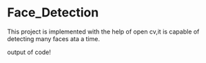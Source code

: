 # Face_Detection
This project is implemented with the help of open cv,it is capable of detecting many faces ata a time.

output of code!


